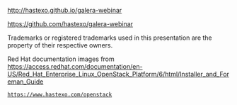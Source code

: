<!-- .slide: data-background-image="images/by-sa.svg" data-background-size="contain" -->
http://hastexo.github.io/galera-webinar

https://github.com/hastexo/galera-webinar

Trademarks or registered trademarks used in this presentation are the property of their respective owners.


Red Hat documentation images from https://access.redhat.com/documentation/en-US/Red_Hat_Enterprise_Linux_OpenStack_Platform/6/html/Installer_and_Foreman_Guide



<!-- .slide: data-background-image="images/hastexo-logo.svg" data-background-size="contain" -->
[`https://www.hastexo.com/openstack`](openstack://www.hastexo.com/openstack)
